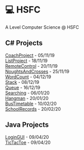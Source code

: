 # 💻 HSFC
A Level Computer Science @ HSFC

## C# Projects
[CoachProject](https://github.com/dan2505/HSFC/tree/master/CoachProject) - 05/11/19\
[ListProject](https://github.com/dan2505/HSFC/tree/master/ListProject) -  18/11/19\
[RemoteControl](https://github.com/dan2505/HSFC/tree/master/RemoteControl) -  20/11/19\
[NoughtsAndCrosses](https://github.com/dan2505/HSFC/tree/master/NoughtsAndCrosses) -  25/11/19\
[WordCount](https://github.com/dan2505/HSFC/tree/master/WordCount) -  04/12/19\
[Stack](https://github.com/dan2505/HSFC/tree/master/Stack) -  08/12/19\
[Queue](https://github.com/dan2505/HSFC/tree/master/Queue) -  16/12/19\
[Searching](https://github.com/dan2505/HSFC/tree/master/Searching) -  06/01/20\
[Hangman](https://github.com/dan2505/HSFC/tree/master/Hangman) -  20/01/20\
[BusTimetable](https://github.com/dan2505/HSFC/tree/master/BusTimetable) -  10/02/20\
[SchoolRecords](https://github.com/dan2505/HSFC/tree/master/SchoolRecords) -  20/02/20

## Java Projects
[LoginGUI](https://github.com/dan2505/HSFC/tree/master/LoginGUI) -  09/04/20\
[TicTacToe](https://github.com/dan2505/HSFC/tree/master/TicTacToe) -  09/04/20
